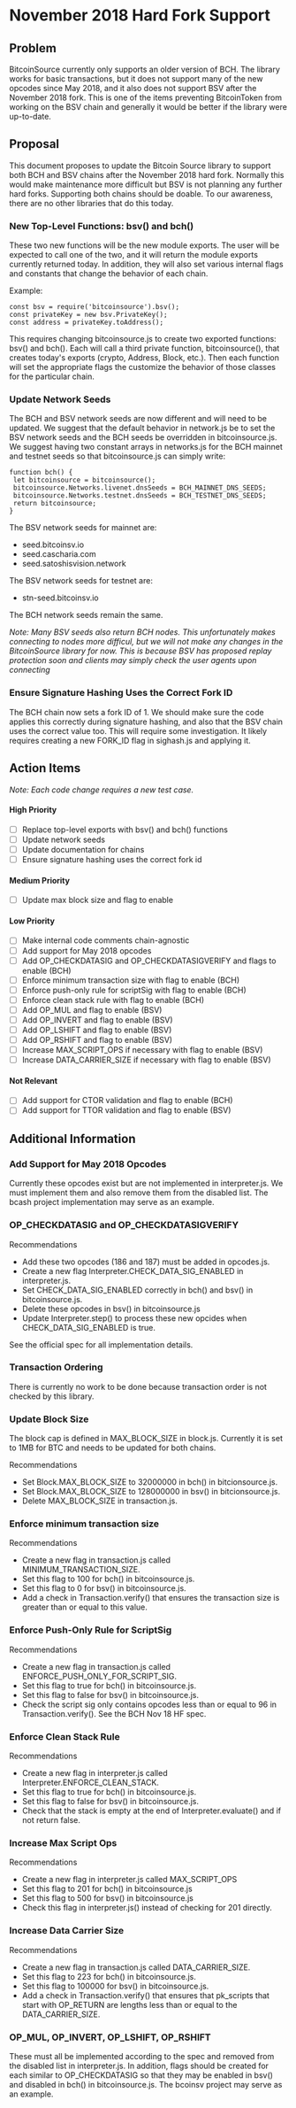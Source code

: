 # November 2018 Hard Fork Support

## Problem

BitcoinSource currently only supports an older version of BCH. The library works for basic transactions, but it does not support many of the new opcodes since May 2018, and it also does not support BSV after the November 2018 fork. This is one of the items preventing BitcoinToken from working on the BSV chain and generally it would be better if the library were up-to-date.

## Proposal

This document proposes to update the Bitcoin Source library to support both BCH and BSV chains after the November 2018 hard fork. Normally this would make maintenance more difficult but BSV is not planning any further hard forks. Supporting both chains should be doable. To our awareness, there are no other libraries that do this today.


### New Top-Level Functions: bsv() and bch()

These two new functions will be the new module exports. The user will be expected to call one of the two, and it will return the module exports currently returned today. In addition, they will also set various internal flags and constants that change the behavior of each chain.

Example:
```
const bsv = require('bitcoinsource').bsv();
const privateKey = new bsv.PrivateKey();
const address = privateKey.toAddress();
```

This requires changing bitcoinsource.js to create two exported functions: bsv() and bch(). Each will call a third private function, bitcoinsource(), that creates today's exports (crypto, Address, Block, etc.). Then each function will set the appropriate flags the customize the behavior of those classes for the particular chain.

### Update Network Seeds

The BCH and BSV network seeds are now different and will need to be updated. We suggest that the default behavior in network.js be to set the BSV network seeds and the BCH seeds be overridden in bitcoinsource.js. We suggest having two constant arrays in networks.js for the BCH mainnet and testnet seeds so that bitcoinsource.js can simply write: 

```
function bch() {
 let bitcoinsource = bitcoinsource();
 bitcoinsource.Networks.livenet.dnsSeeds = BCH_MAINNET_DNS_SEEDS;
 bitcoinsource.Networks.testnet.dnsSeeds = BCH_TESTNET_DNS_SEEDS;
 return bitcoinsource;
}
```

The BSV network seeds for mainnet are:
* seed.bitcoinsv.io
* seed.cascharia.com
* seed.satoshisvision.network

The BSV network seeds for testnet are:
* stn-seed.bitcoinsv.io

The BCH network seeds remain the same.

*Note: Many BSV seeds also return BCH nodes. This unfortunately makes connecting to nodes more difficul, but we will not make any changes in the BitcoinSource library for now. This is because BSV has proposed replay protection soon and clients may simply check the user agents upon connecting*

### Ensure Signature Hashing Uses the Correct Fork ID

The BCH chain now sets a fork ID of 1. We should make sure the code applies this correctly during signature hashing, and also that the BSV chain uses the correct value too. This will require some investigation. It likely requires creating a new FORK_ID flag in sighash.js and applying it.

## Action Items

*Note: Each code change requires a new test case.*

#### High Priority
- [ ] Replace top-level exports with bsv() and bch() functions
- [ ] Update network seeds
- [ ] Update documentation for chains
- [ ] Ensure signature hashing uses the correct fork id

#### Medium Priority
- [ ] Update max block size and flag to enable

#### Low Priority
- [ ] Make internal code comments chain-agnostic
- [ ] Add support for May 2018 opcodes
- [ ] Add OP_CHECKDATASIG and OP_CHECKDATASIGVERIFY and flags to enable (BCH)
- [ ] Enforce minimum transaction size with flag to enable (BCH)
- [ ] Enforce push-only rule for scriptSig with flag to enable (BCH)
- [ ] Enforce clean stack rule with flag to enable (BCH)
- [ ] Add OP_MUL and flag to enable (BSV)
- [ ] Add OP_INVERT and flag to enable (BSV)
- [ ] Add OP_LSHIFT and flag to enable (BSV)
- [ ] Add OP_RSHIFT and flag to enable (BSV)
- [ ] Increase MAX_SCRIPT_OPS if necessary with flag to enable (BSV)
- [ ] Increase DATA_CARRIER_SIZE if necessary with flag to enable (BSV)

#### Not Relevant
- [ ] Add support for CTOR validation and flag to enable (BCH)
- [ ] Add support for TTOR validation and flag to enable (BSV)

## Additional Information

### Add Support for May 2018 Opcodes

Currently these opcodes exist but are not implemented in interpreter.js. We must implement them and also remove them from the disabled list. The bcash project implementation may serve as an example.

### OP_CHECKDATASIG and OP_CHECKDATASIGVERIFY

Recommendations
* Add these two opcodes (186 and 187) must be added in opcodes.js.
* Create a new flag Interpreter.CHECK_DATA_SIG_ENABLED in interpreter.js.
* Set CHECK_DATA_SIG_ENABLED correctly in bch() and bsv() in bitcoinsource.js.
* Delete these opcodes in bsv() in bitcoinsource.js
* Update Interpreter.step() to process these new opcides when CHECK_DATA_SIG_ENABLED is true.

See the official spec for all implementation details.

### Transaction Ordering

There is currently no work to be done because transaction order is not checked by this library.

### Update Block Size

The block cap is defined in MAX_BLOCK_SIZE in block.js. Currently it is set to 1MB for BTC and needs to be updated for both chains.

Recommendations
* Set Block.MAX_BLOCK_SIZE to 32000000 in bch() in bitcionsource.js.
* Set Block.MAX_BLOCK_SIZE to 128000000 in bsv() in bitcionsource.js.
* Delete MAX_BLOCK_SIZE in transaction.js.

### Enforce minimum transaction size

Recommendations
* Create a new flag in transaction.js called MINIMUM_TRANSACTION_SIZE.
* Set this flag to 100 for bch() in bitcoinsource.js.
* Set this flag to 0 for bsv() in bitcoinsource.js.
* Add a check in Transaction.verify() that ensures the transaction size is greater than or equal to this value.

### Enforce Push-Only Rule for ScriptSig

Recommendations
* Create a new flag in transaction.js called ENFORCE_PUSH_ONLY_FOR_SCRIPT_SIG.
* Set this flag to true for bch() in bitcoinsource.js.
* Set this flag to false for bsv() in bitcoinsource.js.
* Check the script sig only contains opcodes less than or equal to 96 in Transaction.verify(). See the BCH Nov 18 HF spec.

### Enforce Clean Stack Rule

Recommendations
* Create a new flag in interpreter.js called Interpreter.ENFORCE_CLEAN_STACK.
* Set this flag to true for bch() in bitcoinsource.js.
* Set this flag to false for bsv() in bitcoinsource.js.
* Check that the stack is empty at the end of Interpreter.evaluate() and if not return false. 

### Increase Max Script Ops

Recommendations
* Create a new flag in interpreter.js called MAX_SCRIPT_OPS
* Set this flag to 201 for bch() in bitcoinsource.js
* Set this flag to 500 for bsv() in bitcoinsource.js
* Check this flag in interpreter.js() instead of checking for 201 directly.

### Increase Data Carrier Size

Recommendations
* Create a new flag in transaction.js called DATA_CARRIER_SIZE.
* Set this flag to 223 for bch() in bitcoinsource.js.
* Set this flag to 100000 for bsv() in bitcoinsource.js.
* Add a check in Transaction.verify() that ensures that pk_scripts that start with OP_RETURN are lengths less than or equal to the DATA_CARRIER_SIZE.

### OP_MUL, OP_INVERT, OP_LSHIFT, OP_RSHIFT

These must all be implemented according to the spec and removed from the disabled list in interpreter.js. In addition, flags should be created for each similar to OP_CHECKDATASIG so that they may be enabled in bsv() and disabled in bch() in bitcoinsource.js. The bcoinsv project may serve as an example.
